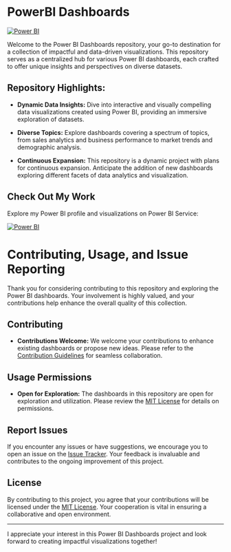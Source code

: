 # PowerBI Dashboards

[![Power BI](https://img.shields.io/badge/Power%20BI-Dashboards-orange)](https://app.powerbi.com/profile/viraj.bhutada)

Welcome to the Power BI Dashboards repository, your go-to destination for a collection of impactful and data-driven visualizations. This repository serves as a centralized hub for various Power BI dashboards, each crafted to offer unique insights and perspectives on diverse datasets.

## Repository Highlights:

- **Dynamic Data Insights:** Dive into interactive and visually compelling data visualizations created using Power BI, providing an immersive exploration of datasets.

- **Diverse Topics:** Explore dashboards covering a spectrum of topics, from sales analytics and business performance to market trends and demographic analysis.

- **Continuous Expansion:** This repository is a dynamic project with plans for continuous expansion. Anticipate the addition of new dashboards exploring different facets of data analytics and visualization.

## Check Out My Work

Explore my Power BI profile and visualizations on Power BI Service:

[![Power BI](https://img.shields.io/badge/Power%20BI-viraj.bhutada-yellow?style=for-the-badge&logo=powerbi)](https://app.powerbi.com/profile/viraj.bhutada)

# Contributing, Usage, and Issue Reporting

Thank you for considering contributing to this repository and exploring the Power BI dashboards. Your involvement is highly valued, and your contributions help enhance the overall quality of this collection.

## Contributing

- **Contributions Welcome:** We welcome your contributions to enhance existing dashboards or propose new ideas. Please refer to the [Contribution Guidelines](CONTRIBUTING.md) for seamless collaboration.

## Usage Permissions

- **Open for Exploration:** The dashboards in this repository are open for exploration and utilization. Please review the [MIT License](LICENSE) for details on permissions.

## Report Issues

If you encounter any issues or have suggestions, we encourage you to open an issue on the [Issue Tracker](https://github.com/virajbhutada/PowerBI_Dashboards/issues). Your feedback is invaluable and contributes to the ongoing improvement of this project.

## License

By contributing to this project, you agree that your contributions will be licensed under the [MIT License](LICENSE). Your cooperation is vital in ensuring a collaborative and open environment.

---

I appreciate your interest in this Power BI Dashboards project and look forward to creating impactful visualizations together!

